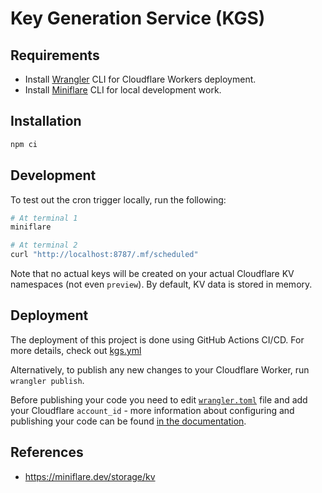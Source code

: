 # Key Generation Service (KGS)

## Requirements

-   Install [Wrangler](https://github.com/cloudflare/wrangler#installation) CLI for Cloudflare Workers deployment.
-   Install [Miniflare](https://miniflare.dev/cli.html) CLI for local development work.

## Installation

```sh
npm ci
```

## Development

To test out the cron trigger locally, run the following:

```sh
# At terminal 1
miniflare

# At terminal 2
curl "http://localhost:8787/.mf/scheduled"
```

Note that no actual keys will be created on your actual Cloudflare KV namespaces (not even `preview`). By default, KV data is stored in memory.

## Deployment

The deployment of this project is done using GitHub Actions CI/CD. For more details, check out [kgs.yml](../.github/workflows/kgs.yml)

Alternatively, to publish any new changes to your Cloudflare Worker, run `wrangler publish`.

Before publishing your code you need to edit [`wrangler.toml`](./wrangler.toml) file and add your Cloudflare `account_id` - more information about configuring and publishing your code can be found [in the documentation](https://developers.cloudflare.com/workers/learning/getting-started#7-configure-your-project-for-deployment).

## References

-   https://miniflare.dev/storage/kv
